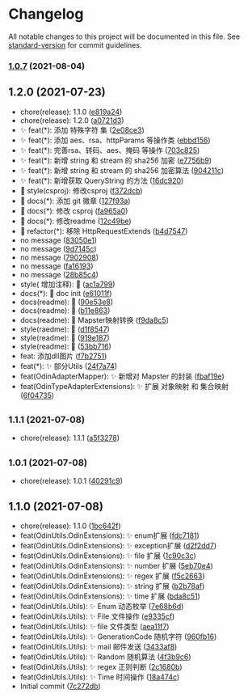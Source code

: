 # Changelog

All notable changes to this project will be documented in this file. See [standard-version](https://github.com/conventional-changelog/standard-version) for commit guidelines.

### [1.0.7](https://github.com/odinsam/OdinPlugs.OdinUtils/compare/v1.0.6...v1.0.7) (2021-08-04)

## 1.2.0 (2021-07-23)

* chore(release): 1.1.0 ([e819a24](https://github.com/odinsam/OdinPlugs.OdinUtils/commit/e819a24))
* chore(release): 1.2.0 ([a0721d3](https://github.com/odinsam/OdinPlugs.OdinUtils/commit/a0721d3))
* ✨ feat(*): 添加 特殊字符 集 ([2e08ce3](https://github.com/odinsam/OdinPlugs.OdinUtils/commit/2e08ce3))
* ✨ feat(*): 添加 aes、rsa、httpParams 等操作类 ([ebbd156](https://github.com/odinsam/OdinPlugs.OdinUtils/commit/ebbd156))
* ✨ feat(*): 完善rsa、转码、aes、掩码 等操作 ([703c825](https://github.com/odinsam/OdinPlugs.OdinUtils/commit/703c825))
* ✨ feat(*): 新增 string 和 stream 的 sha256 加密 ([e7756b9](https://github.com/odinsam/OdinPlugs.OdinUtils/commit/e7756b9))
* ✨ feat(*): 新增 string 和 stream 的 sha256 加密算法 ([904211c](https://github.com/odinsam/OdinPlugs.OdinUtils/commit/904211c))
* ✨ feat(*): 新增获取 QueryString 的方法 ([16dc920](https://github.com/odinsam/OdinPlugs.OdinUtils/commit/16dc920))
* 🌈 style(csproj): 修改csproj ([f372dcb](https://github.com/odinsam/OdinPlugs.OdinUtils/commit/f372dcb))
* 📃 docs(*): 添加 git 徽章 ([127f93a](https://github.com/odinsam/OdinPlugs.OdinUtils/commit/127f93a))
* 📃 docs(*): 修改 csproj ([fa965a0](https://github.com/odinsam/OdinPlugs.OdinUtils/commit/fa965a0))
* 📃 docs(*): 修改readme ([12c49be](https://github.com/odinsam/OdinPlugs.OdinUtils/commit/12c49be))
* 🦄 refactor(*): 移除 HttpRequestExtends ([b4d7547](https://github.com/odinsam/OdinPlugs.OdinUtils/commit/b4d7547))
* no message ([83050e1](https://github.com/odinsam/OdinPlugs.OdinUtils/commit/83050e1))
* no message ([9d7145c](https://github.com/odinsam/OdinPlugs.OdinUtils/commit/9d7145c))
* no message ([7902908](https://github.com/odinsam/OdinPlugs.OdinUtils/commit/7902908))
* no message ([fa16193](https://github.com/odinsam/OdinPlugs.OdinUtils/commit/fa16193))
* no message ([28b85c4](https://github.com/odinsam/OdinPlugs.OdinUtils/commit/28b85c4))
* style( 增加注释): 🌈 ([ac1a799](https://github.com/odinsam/OdinPlugs.OdinUtils/commit/ac1a799))
* docs(*): 📃 doc init ([e61011f](https://github.com/odinsam/OdinPlugs.OdinUtils/commit/e61011f))
* docs(readme): 📃 ([90e53e8](https://github.com/odinsam/OdinPlugs.OdinUtils/commit/90e53e8))
* docs(readme): 📃 ([b11e863](https://github.com/odinsam/OdinPlugs.OdinUtils/commit/b11e863))
* docs(readme): 📃 Mapster映射转换 ([f9da8c5](https://github.com/odinsam/OdinPlugs.OdinUtils/commit/f9da8c5))
* style(raedme): 🌈 ([d1f8547](https://github.com/odinsam/OdinPlugs.OdinUtils/commit/d1f8547))
* style(readme): 🌈 ([919e187](https://github.com/odinsam/OdinPlugs.OdinUtils/commit/919e187))
* style(readme): 🌈 ([53bb716](https://github.com/odinsam/OdinPlugs.OdinUtils/commit/53bb716))
* feat: 添加dll图片 ([f7b2751](https://github.com/odinsam/OdinPlugs.OdinUtils/commit/f7b2751))
* feat(*): ✨ 部分Utils ([24f7a74](https://github.com/odinsam/OdinPlugs.OdinUtils/commit/24f7a74))
* feat(OdinAdapterMapper): ✨ 新增对 Mapster 的封装 ([fbaf19e](https://github.com/odinsam/OdinPlugs.OdinUtils/commit/fbaf19e))
* feat(OdinTypeAdapterExtensions): ✨ 扩展 对象映射 和 集合映射 ([6f04735](https://github.com/odinsam/OdinPlugs.OdinUtils/commit/6f04735))



## <small>1.1.1 (2021-07-08)</small>

* chore(release): 1.1.1 ([a5f3278](https://github.com/odinsam/OdinPlugs.OdinUtils/commit/a5f3278))



## <small>1.0.1 (2021-07-08)</small>

* chore(release): 1.0.1 ([40291c9](https://github.com/odinsam/OdinPlugs.OdinUtils/commit/40291c9))



## 1.1.0 (2021-07-08)

* chore(release): 1.1.0 ([1bc642f](https://github.com/odinsam/OdinPlugs.OdinUtils/commit/1bc642f))
* feat(OdinUtils.OdinExtensions): ✨ enum扩展 ([fdc7181](https://github.com/odinsam/OdinPlugs.OdinUtils/commit/fdc7181))
* feat(OdinUtils.OdinExtensions): ✨ exception扩展 ([d2f2dd7](https://github.com/odinsam/OdinPlugs.OdinUtils/commit/d2f2dd7))
* feat(OdinUtils.OdinExtensions): ✨ file 扩展 ([1c90c3c](https://github.com/odinsam/OdinPlugs.OdinUtils/commit/1c90c3c))
* feat(OdinUtils.OdinExtensions): ✨ number 扩展 ([5eb70e4](https://github.com/odinsam/OdinPlugs.OdinUtils/commit/5eb70e4))
* feat(OdinUtils.OdinExtensions): ✨ regex 扩展 ([f5c2663](https://github.com/odinsam/OdinPlugs.OdinUtils/commit/f5c2663))
* feat(OdinUtils.OdinExtensions): ✨ string 扩展 ([b2b78af](https://github.com/odinsam/OdinPlugs.OdinUtils/commit/b2b78af))
* feat(OdinUtils.OdinExtensions): ✨ time 扩展 ([bda8c51](https://github.com/odinsam/OdinPlugs.OdinUtils/commit/bda8c51))
* feat(OdinUtils.Utils): ✨ Enum 动态枚举 ([7e68b6d](https://github.com/odinsam/OdinPlugs.OdinUtils/commit/7e68b6d))
* feat(OdinUtils.Utils): ✨ File 文件操作 ([e9335cf](https://github.com/odinsam/OdinPlugs.OdinUtils/commit/e9335cf))
* feat(OdinUtils.Utils): ✨ file 文件类型 ([aea11f7](https://github.com/odinsam/OdinPlugs.OdinUtils/commit/aea11f7))
* feat(OdinUtils.Utils): ✨ GenerationCode 随机字符 ([960fb16](https://github.com/odinsam/OdinPlugs.OdinUtils/commit/960fb16))
* feat(OdinUtils.Utils): ✨ mail 邮件发送 ([3433af8](https://github.com/odinsam/OdinPlugs.OdinUtils/commit/3433af8))
* feat(OdinUtils.Utils): ✨ Random 随机算法 ([4f3b9c6](https://github.com/odinsam/OdinPlugs.OdinUtils/commit/4f3b9c6))
* feat(OdinUtils.Utils): ✨ regex 正则判断 ([2c1680b](https://github.com/odinsam/OdinPlugs.OdinUtils/commit/2c1680b))
* feat(OdinUtils.Utils): ✨ Time 时间操作 ([18a474c](https://github.com/odinsam/OdinPlugs.OdinUtils/commit/18a474c))
* Initial commit ([7c272db](https://github.com/odinsam/OdinPlugs.OdinUtils/commit/7c272db))
